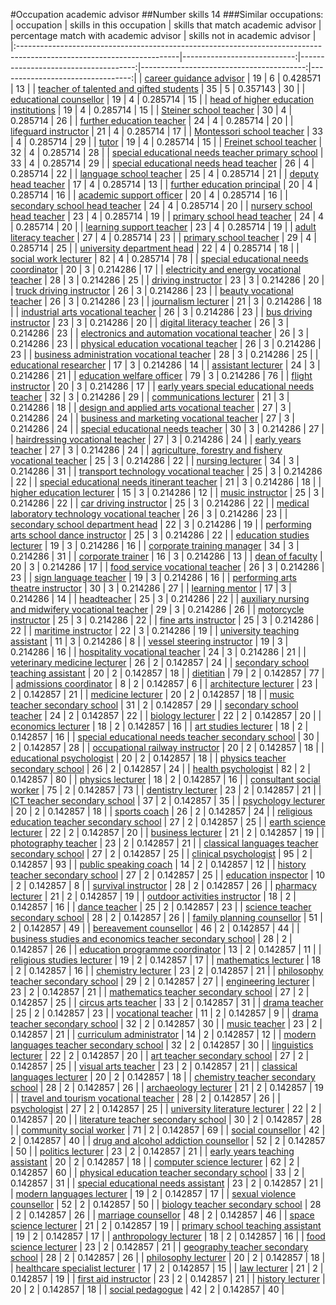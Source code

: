 #Occupation academic advisor
##Number skills 14
###Similar occupations:
| occupation                                                                                                            |   skills in this occupation |   skills that match academic advisor |   percentage match with academic advisor |   skills not in academic advisor |
|:----------------------------------------------------------------------------------------------------------------------|----------------------------:|-------------------------------------:|-----------------------------------------:|---------------------------------:|
| [career guidance advisor](career_guidance_advisor.md)                                                                 |                          19 |                                    6 |                                 0.428571 |                               13 |
| [teacher of talented and gifted students](teacher_of_talented_and_gifted_students.md)                                 |                          35 |                                    5 |                                 0.357143 |                               30 |
| [educational counsellor](educational_counsellor.md)                                                                   |                          19 |                                    4 |                                 0.285714 |                               15 |
| [head of higher education institutions](head_of_higher_education_institutions.md)                                     |                          19 |                                    4 |                                 0.285714 |                               15 |
| [Steiner school teacher](Steiner_school_teacher.md)                                                                   |                          30 |                                    4 |                                 0.285714 |                               26 |
| [further education teacher](further_education_teacher.md)                                                             |                          24 |                                    4 |                                 0.285714 |                               20 |
| [lifeguard instructor](lifeguard_instructor.md)                                                                       |                          21 |                                    4 |                                 0.285714 |                               17 |
| [Montessori school teacher](Montessori_school_teacher.md)                                                             |                          33 |                                    4 |                                 0.285714 |                               29 |
| [tutor](tutor.md)                                                                                                     |                          19 |                                    4 |                                 0.285714 |                               15 |
| [Freinet school teacher](Freinet_school_teacher.md)                                                                   |                          32 |                                    4 |                                 0.285714 |                               28 |
| [special educational needs teacher primary school](special_educational_needs_teacher_primary_school.md)               |                          33 |                                    4 |                                 0.285714 |                               29 |
| [special educational needs head teacher](special_educational_needs_head_teacher.md)                                   |                          26 |                                    4 |                                 0.285714 |                               22 |
| [language school teacher](language_school_teacher.md)                                                                 |                          25 |                                    4 |                                 0.285714 |                               21 |
| [deputy head teacher](deputy_head_teacher.md)                                                                         |                          17 |                                    4 |                                 0.285714 |                               13 |
| [further education principal](further_education_principal.md)                                                         |                          20 |                                    4 |                                 0.285714 |                               16 |
| [academic support officer](academic_support_officer.md)                                                               |                          20 |                                    4 |                                 0.285714 |                               16 |
| [secondary school head teacher](secondary_school_head_teacher.md)                                                     |                          24 |                                    4 |                                 0.285714 |                               20 |
| [nursery school head teacher](nursery_school_head_teacher.md)                                                         |                          23 |                                    4 |                                 0.285714 |                               19 |
| [primary school head teacher](primary_school_head_teacher.md)                                                         |                          24 |                                    4 |                                 0.285714 |                               20 |
| [learning support teacher](learning_support_teacher.md)                                                               |                          23 |                                    4 |                                 0.285714 |                               19 |
| [adult literacy teacher](adult_literacy_teacher.md)                                                                   |                          27 |                                    4 |                                 0.285714 |                               23 |
| [primary school teacher](primary_school_teacher.md)                                                                   |                          29 |                                    4 |                                 0.285714 |                               25 |
| [university department head](university_department_head.md)                                                           |                          22 |                                    4 |                                 0.285714 |                               18 |
| [social work lecturer](social_work_lecturer.md)                                                                       |                          82 |                                    4 |                                 0.285714 |                               78 |
| [special educational needs coordinator](special_educational_needs_coordinator.md)                                     |                          20 |                                    3 |                                 0.214286 |                               17 |
| [electricity and energy vocational teacher](electricity_and_energy_vocational_teacher.md)                             |                          28 |                                    3 |                                 0.214286 |                               25 |
| [driving instructor](driving_instructor.md)                                                                           |                          23 |                                    3 |                                 0.214286 |                               20 |
| [truck driving instructor](truck_driving_instructor.md)                                                               |                          26 |                                    3 |                                 0.214286 |                               23 |
| [beauty vocational teacher](beauty_vocational_teacher.md)                                                             |                          26 |                                    3 |                                 0.214286 |                               23 |
| [journalism lecturer](journalism_lecturer.md)                                                                         |                          21 |                                    3 |                                 0.214286 |                               18 |
| [industrial arts vocational teacher](industrial_arts_vocational_teacher.md)                                           |                          26 |                                    3 |                                 0.214286 |                               23 |
| [bus driving instructor](bus_driving_instructor.md)                                                                   |                          23 |                                    3 |                                 0.214286 |                               20 |
| [digital literacy teacher](digital_literacy_teacher.md)                                                               |                          26 |                                    3 |                                 0.214286 |                               23 |
| [electronics and automation vocational teacher](electronics_and_automation_vocational_teacher.md)                     |                          26 |                                    3 |                                 0.214286 |                               23 |
| [physical education vocational teacher](physical_education_vocational_teacher.md)                                     |                          26 |                                    3 |                                 0.214286 |                               23 |
| [business administration vocational teacher](business_administration_vocational_teacher.md)                           |                          28 |                                    3 |                                 0.214286 |                               25 |
| [educational researcher](educational_researcher.md)                                                                   |                          17 |                                    3 |                                 0.214286 |                               14 |
| [assistant lecturer](assistant_lecturer.md)                                                                           |                          24 |                                    3 |                                 0.214286 |                               21 |
| [education welfare officer](education_welfare_officer.md)                                                             |                          79 |                                    3 |                                 0.214286 |                               76 |
| [flight instructor](flight_instructor.md)                                                                             |                          20 |                                    3 |                                 0.214286 |                               17 |
| [early years special educational needs teacher](early_years_special_educational_needs_teacher.md)                     |                          32 |                                    3 |                                 0.214286 |                               29 |
| [communications lecturer](communications_lecturer.md)                                                                 |                          21 |                                    3 |                                 0.214286 |                               18 |
| [design and applied arts vocational teacher](design_and_applied_arts_vocational_teacher.md)                           |                          27 |                                    3 |                                 0.214286 |                               24 |
| [business and marketing vocational teacher](business_and_marketing_vocational_teacher.md)                             |                          27 |                                    3 |                                 0.214286 |                               24 |
| [special educational needs teacher](special_educational_needs_teacher.md)                                             |                          30 |                                    3 |                                 0.214286 |                               27 |
| [hairdressing vocational teacher](hairdressing_vocational_teacher.md)                                                 |                          27 |                                    3 |                                 0.214286 |                               24 |
| [early years teacher](early_years_teacher.md)                                                                         |                          27 |                                    3 |                                 0.214286 |                               24 |
| [agriculture, forestry and fishery vocational teacher](agriculture,_forestry_and_fishery_vocational_teacher.md)       |                          25 |                                    3 |                                 0.214286 |                               22 |
| [nursing lecturer](nursing_lecturer.md)                                                                               |                          34 |                                    3 |                                 0.214286 |                               31 |
| [transport technology vocational teacher](transport_technology_vocational_teacher.md)                                 |                          25 |                                    3 |                                 0.214286 |                               22 |
| [special educational needs itinerant teacher](special_educational_needs_itinerant_teacher.md)                         |                          21 |                                    3 |                                 0.214286 |                               18 |
| [higher education lecturer](higher_education_lecturer.md)                                                             |                          15 |                                    3 |                                 0.214286 |                               12 |
| [music instructor](music_instructor.md)                                                                               |                          25 |                                    3 |                                 0.214286 |                               22 |
| [car driving instructor](car_driving_instructor.md)                                                                   |                          25 |                                    3 |                                 0.214286 |                               22 |
| [medical laboratory technology vocational teacher](medical_laboratory_technology_vocational_teacher.md)               |                          26 |                                    3 |                                 0.214286 |                               23 |
| [secondary school department head](secondary_school_department_head.md)                                               |                          22 |                                    3 |                                 0.214286 |                               19 |
| [performing arts school dance instructor](performing_arts_school_dance_instructor.md)                                 |                          25 |                                    3 |                                 0.214286 |                               22 |
| [education studies lecturer](education_studies_lecturer.md)                                                           |                          19 |                                    3 |                                 0.214286 |                               16 |
| [corporate training manager](corporate_training_manager.md)                                                           |                          34 |                                    3 |                                 0.214286 |                               31 |
| [corporate trainer](corporate_trainer.md)                                                                             |                          16 |                                    3 |                                 0.214286 |                               13 |
| [dean of faculty](dean_of_faculty.md)                                                                                 |                          20 |                                    3 |                                 0.214286 |                               17 |
| [food service vocational teacher](food_service_vocational_teacher.md)                                                 |                          26 |                                    3 |                                 0.214286 |                               23 |
| [sign language teacher](sign_language_teacher.md)                                                                     |                          19 |                                    3 |                                 0.214286 |                               16 |
| [performing arts theatre instructor](performing_arts_theatre_instructor.md)                                           |                          30 |                                    3 |                                 0.214286 |                               27 |
| [learning mentor](learning_mentor.md)                                                                                 |                          17 |                                    3 |                                 0.214286 |                               14 |
| [headteacher](headteacher.md)                                                                                         |                          25 |                                    3 |                                 0.214286 |                               22 |
| [auxiliary nursing and midwifery vocational teacher](auxiliary_nursing_and_midwifery_vocational_teacher.md)           |                          29 |                                    3 |                                 0.214286 |                               26 |
| [motorcycle instructor](motorcycle_instructor.md)                                                                     |                          25 |                                    3 |                                 0.214286 |                               22 |
| [fine arts instructor](fine_arts_instructor.md)                                                                       |                          25 |                                    3 |                                 0.214286 |                               22 |
| [maritime instructor](maritime_instructor.md)                                                                         |                          22 |                                    3 |                                 0.214286 |                               19 |
| [university teaching assistant](university_teaching_assistant.md)                                                     |                          11 |                                    3 |                                 0.214286 |                                8 |
| [vessel steering instructor](vessel_steering_instructor.md)                                                           |                          19 |                                    3 |                                 0.214286 |                               16 |
| [hospitality vocational teacher](hospitality_vocational_teacher.md)                                                   |                          24 |                                    3 |                                 0.214286 |                               21 |
| [veterinary medicine lecturer](veterinary_medicine_lecturer.md)                                                       |                          26 |                                    2 |                                 0.142857 |                               24 |
| [secondary school teaching assistant](secondary_school_teaching_assistant.md)                                         |                          20 |                                    2 |                                 0.142857 |                               18 |
| [dietitian](dietitian.md)                                                                                             |                          79 |                                    2 |                                 0.142857 |                               77 |
| [admissions coordinator](admissions_coordinator.md)                                                                   |                           8 |                                    2 |                                 0.142857 |                                6 |
| [architecture lecturer](architecture_lecturer.md)                                                                     |                          23 |                                    2 |                                 0.142857 |                               21 |
| [medicine lecturer](medicine_lecturer.md)                                                                             |                          20 |                                    2 |                                 0.142857 |                               18 |
| [music teacher secondary school](music_teacher_secondary_school.md)                                                   |                          31 |                                    2 |                                 0.142857 |                               29 |
| [secondary school teacher](secondary_school_teacher.md)                                                               |                          24 |                                    2 |                                 0.142857 |                               22 |
| [biology lecturer](biology_lecturer.md)                                                                               |                          22 |                                    2 |                                 0.142857 |                               20 |
| [economics lecturer](economics_lecturer.md)                                                                           |                          18 |                                    2 |                                 0.142857 |                               16 |
| [art studies lecturer](art_studies_lecturer.md)                                                                       |                          18 |                                    2 |                                 0.142857 |                               16 |
| [special educational needs teacher secondary school](special_educational_needs_teacher_secondary_school.md)           |                          30 |                                    2 |                                 0.142857 |                               28 |
| [occupational railway instructor](occupational_railway_instructor.md)                                                 |                          20 |                                    2 |                                 0.142857 |                               18 |
| [educational psychologist](educational_psychologist.md)                                                               |                          20 |                                    2 |                                 0.142857 |                               18 |
| [physics teacher secondary school](physics_teacher_secondary_school.md)                                               |                          26 |                                    2 |                                 0.142857 |                               24 |
| [health psychologist](health_psychologist.md)                                                                         |                          82 |                                    2 |                                 0.142857 |                               80 |
| [physics lecturer](physics_lecturer.md)                                                                               |                          18 |                                    2 |                                 0.142857 |                               16 |
| [consultant social worker](consultant_social_worker.md)                                                               |                          75 |                                    2 |                                 0.142857 |                               73 |
| [dentistry lecturer](dentistry_lecturer.md)                                                                           |                          23 |                                    2 |                                 0.142857 |                               21 |
| [ICT teacher secondary school](ICT_teacher_secondary_school.md)                                                       |                          37 |                                    2 |                                 0.142857 |                               35 |
| [psychology lecturer](psychology_lecturer.md)                                                                         |                          20 |                                    2 |                                 0.142857 |                               18 |
| [sports coach](sports_coach.md)                                                                                       |                          26 |                                    2 |                                 0.142857 |                               24 |
| [religious education teacher secondary school](religious_education_teacher_secondary_school.md)                       |                          27 |                                    2 |                                 0.142857 |                               25 |
| [earth science lecturer](earth_science_lecturer.md)                                                                   |                          22 |                                    2 |                                 0.142857 |                               20 |
| [business lecturer](business_lecturer.md)                                                                             |                          21 |                                    2 |                                 0.142857 |                               19 |
| [photography teacher](photography_teacher.md)                                                                         |                          23 |                                    2 |                                 0.142857 |                               21 |
| [classical languages teacher secondary school](classical_languages_teacher_secondary_school.md)                       |                          27 |                                    2 |                                 0.142857 |                               25 |
| [clinical psychologist](clinical_psychologist.md)                                                                     |                          95 |                                    2 |                                 0.142857 |                               93 |
| [public speaking coach](public_speaking_coach.md)                                                                     |                          14 |                                    2 |                                 0.142857 |                               12 |
| [history teacher secondary school](history_teacher_secondary_school.md)                                               |                          27 |                                    2 |                                 0.142857 |                               25 |
| [education inspector](education_inspector.md)                                                                         |                          10 |                                    2 |                                 0.142857 |                                8 |
| [survival instructor](survival_instructor.md)                                                                         |                          28 |                                    2 |                                 0.142857 |                               26 |
| [pharmacy lecturer](pharmacy_lecturer.md)                                                                             |                          21 |                                    2 |                                 0.142857 |                               19 |
| [outdoor activities instructor](outdoor_activities_instructor.md)                                                     |                          18 |                                    2 |                                 0.142857 |                               16 |
| [dance teacher](dance_teacher.md)                                                                                     |                          25 |                                    2 |                                 0.142857 |                               23 |
| [science teacher secondary school](science_teacher_secondary_school.md)                                               |                          28 |                                    2 |                                 0.142857 |                               26 |
| [family planning counsellor](family_planning_counsellor.md)                                                           |                          51 |                                    2 |                                 0.142857 |                               49 |
| [bereavement counsellor](bereavement_counsellor.md)                                                                   |                          46 |                                    2 |                                 0.142857 |                               44 |
| [business studies and economics teacher secondary school](business_studies_and_economics_teacher_secondary_school.md) |                          28 |                                    2 |                                 0.142857 |                               26 |
| [education programme coordinator](education_programme_coordinator.md)                                                 |                          13 |                                    2 |                                 0.142857 |                               11 |
| [religious studies lecturer](religious_studies_lecturer.md)                                                           |                          19 |                                    2 |                                 0.142857 |                               17 |
| [mathematics lecturer](mathematics_lecturer.md)                                                                       |                          18 |                                    2 |                                 0.142857 |                               16 |
| [chemistry lecturer](chemistry_lecturer.md)                                                                           |                          23 |                                    2 |                                 0.142857 |                               21 |
| [philosophy teacher secondary school](philosophy_teacher_secondary_school.md)                                         |                          29 |                                    2 |                                 0.142857 |                               27 |
| [engineering lecturer](engineering_lecturer.md)                                                                       |                          23 |                                    2 |                                 0.142857 |                               21 |
| [mathematics teacher secondary school](mathematics_teacher_secondary_school.md)                                       |                          27 |                                    2 |                                 0.142857 |                               25 |
| [circus arts teacher](circus_arts_teacher.md)                                                                         |                          33 |                                    2 |                                 0.142857 |                               31 |
| [drama teacher](drama_teacher.md)                                                                                     |                          25 |                                    2 |                                 0.142857 |                               23 |
| [vocational teacher](vocational_teacher.md)                                                                           |                          11 |                                    2 |                                 0.142857 |                                9 |
| [drama teacher secondary school](drama_teacher_secondary_school.md)                                                   |                          32 |                                    2 |                                 0.142857 |                               30 |
| [music teacher](music_teacher.md)                                                                                     |                          23 |                                    2 |                                 0.142857 |                               21 |
| [curriculum administrator](curriculum_administrator.md)                                                               |                          14 |                                    2 |                                 0.142857 |                               12 |
| [modern languages teacher secondary school](modern_languages_teacher_secondary_school.md)                             |                          32 |                                    2 |                                 0.142857 |                               30 |
| [linguistics lecturer](linguistics_lecturer.md)                                                                       |                          22 |                                    2 |                                 0.142857 |                               20 |
| [art teacher secondary school](art_teacher_secondary_school.md)                                                       |                          27 |                                    2 |                                 0.142857 |                               25 |
| [visual arts teacher](visual_arts_teacher.md)                                                                         |                          23 |                                    2 |                                 0.142857 |                               21 |
| [classical languages lecturer](classical_languages_lecturer.md)                                                       |                          20 |                                    2 |                                 0.142857 |                               18 |
| [chemistry teacher secondary school](chemistry_teacher_secondary_school.md)                                           |                          28 |                                    2 |                                 0.142857 |                               26 |
| [archaeology lecturer](archaeology_lecturer.md)                                                                       |                          21 |                                    2 |                                 0.142857 |                               19 |
| [travel and tourism vocational teacher](travel_and_tourism_vocational_teacher.md)                                     |                          28 |                                    2 |                                 0.142857 |                               26 |
| [psychologist](psychologist.md)                                                                                       |                          27 |                                    2 |                                 0.142857 |                               25 |
| [university literature lecturer](university_literature_lecturer.md)                                                   |                          22 |                                    2 |                                 0.142857 |                               20 |
| [literature teacher secondary school](literature_teacher_secondary_school.md)                                         |                          30 |                                    2 |                                 0.142857 |                               28 |
| [community social worker](community_social_worker.md)                                                                 |                          71 |                                    2 |                                 0.142857 |                               69 |
| [social counsellor](social_counsellor.md)                                                                             |                          42 |                                    2 |                                 0.142857 |                               40 |
| [drug and alcohol addiction counsellor](drug_and_alcohol_addiction_counsellor.md)                                     |                          52 |                                    2 |                                 0.142857 |                               50 |
| [politics lecturer](politics_lecturer.md)                                                                             |                          23 |                                    2 |                                 0.142857 |                               21 |
| [early years teaching assistant](early_years_teaching_assistant.md)                                                   |                          20 |                                    2 |                                 0.142857 |                               18 |
| [computer science lecturer](computer_science_lecturer.md)                                                             |                          62 |                                    2 |                                 0.142857 |                               60 |
| [physical education teacher secondary school](physical_education_teacher_secondary_school.md)                         |                          33 |                                    2 |                                 0.142857 |                               31 |
| [special educational needs assistant](special_educational_needs_assistant.md)                                         |                          23 |                                    2 |                                 0.142857 |                               21 |
| [modern languages lecturer](modern_languages_lecturer.md)                                                             |                          19 |                                    2 |                                 0.142857 |                               17 |
| [sexual violence counsellor](sexual_violence_counsellor.md)                                                           |                          52 |                                    2 |                                 0.142857 |                               50 |
| [biology teacher secondary school](biology_teacher_secondary_school.md)                                               |                          28 |                                    2 |                                 0.142857 |                               26 |
| [marriage counsellor](marriage_counsellor.md)                                                                         |                          48 |                                    2 |                                 0.142857 |                               46 |
| [space science lecturer](space_science_lecturer.md)                                                                   |                          21 |                                    2 |                                 0.142857 |                               19 |
| [primary school teaching assistant](primary_school_teaching_assistant.md)                                             |                          19 |                                    2 |                                 0.142857 |                               17 |
| [anthropology lecturer](anthropology_lecturer.md)                                                                     |                          18 |                                    2 |                                 0.142857 |                               16 |
| [food science lecturer](food_science_lecturer.md)                                                                     |                          23 |                                    2 |                                 0.142857 |                               21 |
| [geography teacher secondary school](geography_teacher_secondary_school.md)                                           |                          28 |                                    2 |                                 0.142857 |                               26 |
| [philosophy lecturer](philosophy_lecturer.md)                                                                         |                          20 |                                    2 |                                 0.142857 |                               18 |
| [healthcare specialist lecturer](healthcare_specialist_lecturer.md)                                                   |                          17 |                                    2 |                                 0.142857 |                               15 |
| [law lecturer](law_lecturer.md)                                                                                       |                          21 |                                    2 |                                 0.142857 |                               19 |
| [first aid instructor](first_aid_instructor.md)                                                                       |                          23 |                                    2 |                                 0.142857 |                               21 |
| [history lecturer](history_lecturer.md)                                                                               |                          20 |                                    2 |                                 0.142857 |                               18 |
| [social pedagogue](social_pedagogue.md)                                                                               |                          42 |                                    2 |                                 0.142857 |                               40 |
